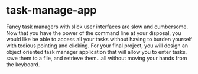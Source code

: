 # task-manage-app

Fancy task managers with slick user interfaces are slow and cumbersome. Now that you have the power of the command line at your disposal, you would like be able to access all your tasks without having to burden yourself with tedious pointing and clicking. For your final project, you will design an object oriented task manager application that will allow you to enter tasks, save them to a file, and retrieve them...all without moving your hands from the keyboard.
